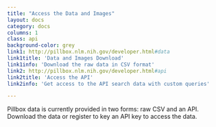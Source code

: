 ```yaml
---
title: "Access the Data and Images"
layout: docs
category: docs
columns: 1
class: api
background-color: grey
link1: http://pillbox.nlm.nih.gov/developer.html#data
link1title: 'Data and Images Download'
link1info: 'Download the raw data in CSV format'
link2: http://pillbox.nlm.nih.gov/developer.html#api
link2title: 'Access the API'
link2info: 'Get access to the API search data with custom queries'

---
```


Pillbox data is currently provided in two forms: raw CSV and an API. Download the data or register to key an API key to access the data.
